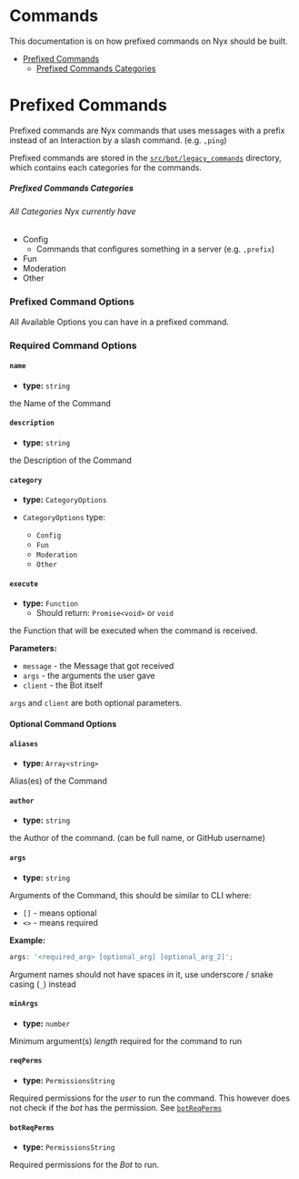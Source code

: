 # Commands

This documentation is on how prefixed commands on Nyx should be built.

- [Prefixed Commands](#prefixed-commands)
  - [Prefixed Commands Categories](#prefixed-commands-categories)

# Prefixed Commands

Prefixed commands are Nyx commands that uses
messages with a prefix instead of an Interaction by a slash command.
(e.g. `,ping`)

Prefixed commands are stored in the [`src/bot/legacy_commands`](../src/bot/legacy_commands)
directory, which contains each categories for the commands.

##### Prefixed Commands Categories

###### All Categories Nyx currently have

- Config
  - Commands that configures something in a server
    (e.g. `,prefix`)
- Fun
- Moderation
- Other

### Prefixed Command Options

All Available Options you can have in a prefixed command.

### Required Command Options

#### `name`

- **type:** `string`

the Name of the Command

#### `description`

- **type:** `string`

the Description of the Command

#### `category`

- **type:** `CategoryOptions`

- `CategoryOptions` type:
  - `Config`
  - `Fun`
  - `Moderation`
  - `Other`

#### `execute`

- **type:** `Function`
  - Should return: `Promise<void>` or `void`

the Function that will be executed when the command is received.

**Parameters:**

- `message` - the Message that got received
- `args` - the arguments the user gave
- `client` - the Bot itself

`args` and `client` are both optional parameters.

#### Optional Command Options

#### `aliases`

- **type:** `Array<string>`

Alias(es) of the Command

#### `author`

- **type:** `string`

the Author of the command. (can be full name, or GitHub username)

#### `args`

- **type:** `string`

Arguments of the Command, this should be similar to
CLI where:

- `[]` - means optional
- `<>` - means required

**Example:**

```ts
args: '<required_arg> [optional_arg] [optional_arg_2]';
```

Argument names should not have spaces in it, use underscore / snake casing (`_`) instead

#### `minArgs`

- **type:** `number`

Minimum argument(s) _length_ required for the command to run

#### `reqPerms`

- **type:** `PermissionsString`

Required permissions for the _user_ to run the command.
This however does not check if the _bot_ has the permission.
See [`botReqPerms`](#botReqPerms)

#### `botReqPerms`

- **type:** `PermissionsString`

Required permissions for the _Bot_ to run.

